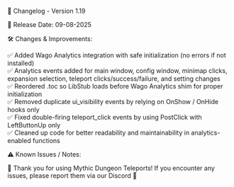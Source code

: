 📜 Changelog - Version 1.19  
  
📅 Release Date: 09-08-2025  
  
🛠️ Changes & Improvements:  
  
✅ Added Wago Analytics integration with safe initialization (no errors if not installed)  
✅ Analytics events added for main window, config window, minimap clicks, expansion selection, teleport clicks/success/failure, and setting changes  
✅ Reordered .toc so LibStub loads before Wago Analytics shim for proper initialization  
✅ Removed duplicate ui_visibility events by relying on OnShow / OnHide hooks only  
✅ Fixed double-firing teleport_click events by using PostClick with LeftButtonUp only  
✅ Cleaned up code for better readability and maintainability in analytics-enabled functions  
  
⚠️ Known Issues / Notes:  
  
🚀 Thank you for using Mythic Dungeon Teleports! If you encounter any issues, please report them via our Discord 🚀  
